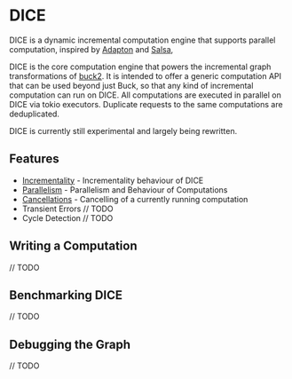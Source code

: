 # DICE

DICE is a dynamic incremental computation engine that supports parallel computation, inspired by
[Adapton](https://docs.rs/adapton/latest/adapton/) and [Salsa](https://github.com/salsa-rs/salsa),

DICE is the core computation engine that powers the incremental graph transformations of [buck2](https://github.com/facebook/buck2).
It is intended to offer a generic computation API that can be used beyond just Buck, so that any kind of incremental computation can run on DICE.
All computations are executed in parallel on DICE via tokio executors. Duplicate requests to the same computations are deduplicated.

DICE is currently still experimental and largely being rewritten.

## Features
- [Incrementality](incrementality.md) - Incrementality behaviour of DICE
- [Parallelism](parallelism.md) - Parallelism and Behaviour of Computations
- [Cancellations](cancellations.md) - Cancelling of a currently running computation
- Transient Errors // TODO
- Cycle Detection // TODO

## Writing a Computation
// TODO


## Benchmarking DICE
// TODO


## Debugging the Graph
// TODO
